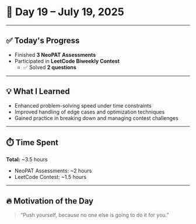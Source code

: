 # 📅 Day 19 – July 19, 2025

---

## ✅ Today's Progress
- Finished **3 NeoPAT Assessments**
- Participated in **LeetCode Biweekly Contest**
  - ✅ Solved **2 questions**  

---

## 💡 What I Learned
- Enhanced problem-solving speed under time constraints  
- Improved handling of edge cases and optimization techniques  
- Gained practice in breaking down and managing contest challenges

---

## ⏱️ Time Spent
**Total:** ~3.5 hours

- NeoPAT Assessments: ~2 hours  
- LeetCode Contest: ~1.5 hours

---

## 🔥 Motivation of the Day  
> “Push yourself, because no one else is going to do it for you.”

